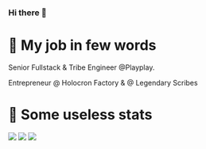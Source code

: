 ### Hi there 👋

<!--
**crazyball/crazyball** is a ✨ _special_ ✨ repository because its `README.md` (this file) appears on your GitHub profile.

Here are some ideas to get you started:

- 🔭 I’m currently working on ...
- 🌱 I’m currently learning ...
- 👯 I’m looking to collaborate on ...
- 🤔 I’m looking for help with ...
- 💬 Ask me about ...
- 📫 How to reach me: ...
- 😄 Pronouns: ...
- ⚡ Fun fact: ...
-->

# 💼 My job in few words 

Senior Fullstack & Tribe Engineer @Playplay.

Entrepreneur @ Holocron Factory & @ Legendary Scribes

# 🧮 Some useless stats 

![](http://github-profile-summary-cards.vercel.app/api/cards/profile-details?username=crazyball&theme=dracula)
![](http://github-profile-summary-cards.vercel.app/api/cards/repos-per-language?username=crazyball&theme=dracula)
![](http://github-profile-summary-cards.vercel.app/api/cards/stats?username=crazyball&theme=dracula)
